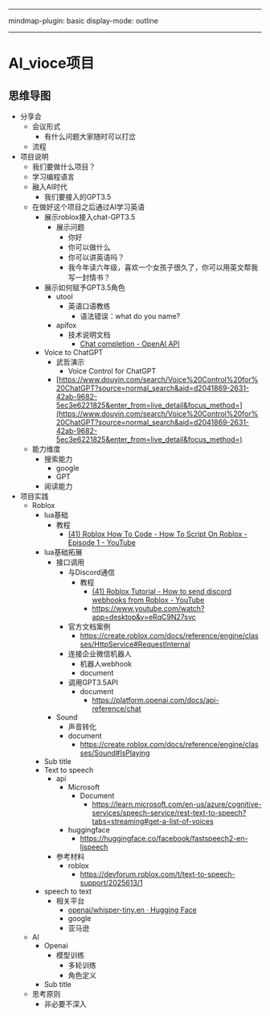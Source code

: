 
---

mindmap-plugin: basic
display-mode: outline

---

# AI_vioce项目

## 思维导图
- 分享会
    - 会议形式
        - 有什么问题大家随时可以打岔
    - 流程
- 项目说明
    - 我们要做什么项目？
    - 学习编程语言
    - 融入AI时代
        - 我们要接入的GPT3.5
    - 在做好这个项目之后通过AI学习英语
        - 展示roblox接入chat-GPT3.5
            - 展示问题
                - 你好
                - 你可以做什么
                - 你可以讲英语吗？
                - 我今年读六年级，喜欢一个女孩子很久了，你可以用英文帮我写一封情书？
        - 展示如何赋予GPT3.5角色
            - utool
                - 英语口语教练
                    - 语法错误：what do you name?
            - apifox
                - 技术说明文档
                    - [Chat completion - OpenAI API](https://platform.openai.com/docs/guides/chat)
        - Voice to ChatGPT
            - 武哲演示
                - Voice Control for ChatGPT
            - [https://www.douyin.com/search/Voice%20Control%20for%20ChatGPT?source=normal_search&aid=d2041869-2631-42ab-9682-5ec3e6221825&enter_from=live_detail&focus_method=](https://www.douyin.com/search/Voice%20Control%20for%20ChatGPT?source=normal_search&aid=d2041869-2631-42ab-9682-5ec3e6221825&enter_from=live_detail&focus_method=)
    - 能力维度
        - 搜索能力
            - google
            - GPT
        - 阅读能力
- 项目实践
    - Roblox
        - lua基础
            - 教程
                - [(41) Roblox How To Code - How To Script On Roblox - Episode 1 - YouTube](https://www.youtube.com/watch?v=BfLUt3mfJiY&list=PLsbxI7NIoTth8CE_os8sog72YTMLPhDSf)
        - lua基础拓展
            - 接口调用
                - 与Discord通信
                    - 教程
                        - [(41) Roblox Tutorial - How to send discord webhooks from Roblox - YouTube](https://www.youtube.com/watch?v=ebVwwYvtSqY)
                        - https://www.youtube.com/watch?app=desktop&v=eRqC9N27svc
                - 官方文档案例
                    - https://create.roblox.com/docs/reference/engine/classes/HttpService#RequestInternal
                - 连接企业微信机器人
                    - 机器人webhook
                    - document
                - 调用GPT3.5API
                    - document
                        - https://platform.openai.com/docs/api-reference/chat
            - Sound
                - 声音转化
                - document
                    - https://create.roblox.com/docs/reference/engine/classes/Sound#IsPlaying
        - Sub title
        - Text to speech
            - api
                - Microsoft
                    - Document
                        - https://learn.microsoft.com/en-us/azure/cognitive-services/speech-service/rest-text-to-speech?tabs=streaming#get-a-list-of-voices
                - huggingface
                    - https://huggingface.co/facebook/fastspeech2-en-ljspeech
            - 参考材料
                - roblox
                    - https://devforum.roblox.com/t/text-to-speech-support/2025613/1
        - speech to text
            - 相关平台
                - [openai/whisper-tiny.en · Hugging Face](https://huggingface.co/openai/whisper-tiny.en)
                - google
                - 亚马逊
    - AI
        - Openai
            - 模型训练
                - 多轮训练
                - 角色定义
        - Sub title
    - 思考原则
        - 非必要不深入